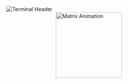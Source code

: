 <!-- Cabeçalho hacker com efeito de terminal -->
<div align="center">
  <img src="https://readme-typing-svg.demolab.com?font=Hack&weight=600&size=28&duration=4000&pause=1000&color=2AFF2A&background=000000&center=true&vCenter=true&width=600&lines=+++%24+whoami+Elton_Matsinhe;+++%24+cat+profile.txt;Full-Stack+Dev;Ethical+Hacker;Open+Source+Enthusiast" alt="Terminal Header" />
</div>

<img align="right" alt="Matrix Animation" height="180" src="https://media.giphy.com/media/v1.Y2lkPTc5MGI3NjExcWk3Y2VkY3l5eGJ3b3Z3Z3R0Y2V6Z2Z6Z2Z6Z2Z6Z2Z6Z2Z6Z2Z6Z2Z6Z2Z6Zw==/giphy.gif" />

